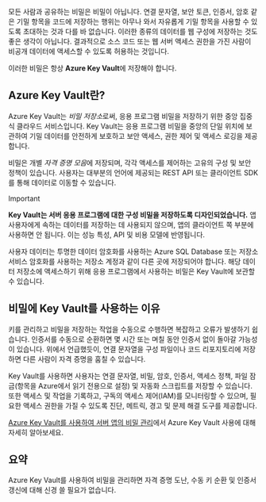 모든 사람과 공유하는 비밀은 비밀이 아닙니다. 연결 문자열, 보안 토큰, 인증서, 암호 같은 기밀 항목을 코드에 저장하는 행위는 아무나 와서 자유롭게 기밀 항목을 사용할 수 있도록 초대하는 것과 다를 바 없습니다. 이러한 종류의 데이터를 웹 구성에 저장하는 것도 좋은 생각이 아닙니다. 결과적으로 소스 코드 또는 웹 서버 액세스 권한을 가진 사람이 비공개 데이터에 액세스할 수 있도록 허용하는 것입니다.

이러한 비밀은 항상 **Azure Key Vault**에 저장해야 합니다.

## <a name="what-is-azure-key-vault"></a>Azure Key Vault란?
Azure Key Vault는 *비밀 저장소*로써, 응용 프로그램 비밀을 저장하기 위한 중앙 집중식 클라우드 서비스입니다. Key Vault는 응용 프로그램 비밀을 중앙의 단일 위치에 보관하여 기밀 데이터를 안전하게 보호하고 보안 액세스, 권한 제어 및 액세스 로깅을 제공합니다.

비밀은 개별 *자격 증명 모음*에 저장되며, 각각 액세스를 제어하는 고유의 구성 및 보안 정책이 있습니다. 사용자는 대부분의 언어에 제공되는 REST API 또는 클라이언트 SDK를 통해 데이터로 이동할 수 있습니다.

> [!IMPORTANT]
> **Key Vault는 서버 응용 프로그램에 대한 구성 비밀을 저장하도록 디자인되었습니다.** 앱 사용자에게 속하는 데이터를 저장하는 데 사용되지 않으며, 앱의 클라이언트 쪽 부분에 사용하면 안 됩니다. 이는 성능 특성, API 및 비용 모델에 반영됩니다.
>
> 사용자 데이터는 투명한 데이터 암호화를 사용하는 Azure SQL Database 또는 저장소 서비스 암호화를 사용하는 저장소 계정과 같이 다른 곳에 저장되어야 합니다. 해당 데이터 저장소에 액세스하기 위해 응용 프로그램에서 사용하는 비밀은 Key Vault에 보관할 수 있습니다.

## <a name="why-use-a-key-vault-for-my-secrets"></a>비밀에 Key Vault를 사용하는 이유

키를 관리하고 비밀을 저장하는 작업을 수동으로 수행하면 복잡하고 오류가 발생하기 쉽습니다. 인증서를 수동으로 순환하면 몇 시간 또는 며칠 동안 인증서 없이 돌아갈 가능성이 있습니다. 위에서 언급했듯이, 연결 문자열을 구성 파일이나 코드 리포지토리에 저장하면 다른 사람이 자격 증명을 훔칠 수 있습니다.

Key Vault를 사용하면 사용자는 연결 문자열, 비밀, 암호, 인증서, 액세스 정책, 파일 잠금(항목을 Azure에서 읽기 전용으로 설정) 및 자동화 스크립트를 저장할 수 있습니다.  또한 액세스 및 작업을 기록하고, 구독의 액세스 제어(IAM)를 모니터링할 수 있으며, 필요한 액세스 권한을 가질 수 있도록 진단, 메트릭, 경고 및 문제 해결 도구를 제공합니다.

[Azure Key Vault를 사용하여 서버 앱의 비밀 관리](../../manage-secrets-with-azure-key-vault/index.yml)에서 Azure Key Vault 사용에 대해 자세히 알아보세요.

## <a name="summary"></a>요약

Azure Key Vault를 사용하여 비밀을 관리하면 자격 증명 도난, 수동 키 순환 및 인증서 갱신에 대해 신경 쓸 필요가 없습니다.
